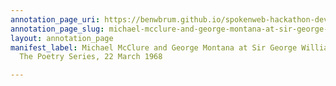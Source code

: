 ```yaml
---
annotation_page_uri: https://benwbrum.github.io/spokenweb-hackathon-development/annotations/michael-mcclure-and-george-montana-at-sir-george-williams-university-the-poetry-series-22-march-1968-canvas-1-george-montana.json
annotation_page_slug: michael-mcclure-and-george-montana-at-sir-george-williams-university-the-poetry-series-22-march-1968-canvas-1-george-montana
layout: annotation_page
manifest_label: Michael McClure and George Montana at Sir George Williams University,
  The Poetry Series, 22 March 1968

---
```

